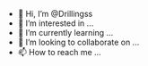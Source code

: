 - 👋 Hi, I’m @Drillingss
- 👀 I’m interested in ...
- 🌱 I’m currently learning ...
- 💞️ I’m looking to collaborate on ...
- 📫 How to reach me ...

<!---
Drillingss/Drillingss is a ✨ special ✨ repository because its `README.md` (this file) appears on your GitHub profile.
You can click the Preview link to take a look at your changes.
--->
